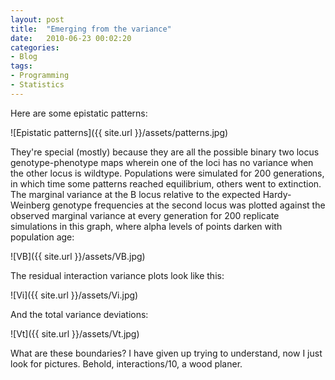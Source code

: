 ```yaml
---
layout: post
title:  "Emerging from the variance"
date:   2010-06-23 00:02:20
categories: 
- Blog
tags: 
- Programming 
- Statistics
---
```


Here are some epistatic patterns:

<!--more-->

![Epistatic patterns]({{ site.url }}/assets/patterns.jpg)


They're special (mostly) because they are all the possible binary two locus genotype-phenotype maps wherein one of the loci has no variance when the other locus is wildtype. Populations were simulated for 200 generations, in which time some patterns reached equilibrium, others went to extinction. The marginal variance at the B locus relative to the expected Hardy-Weinberg genotype frequencies at the second locus was plotted against the observed marginal variance at every generation for 200 replicate simulations in this graph, where alpha levels of points darken with population age:


![VB]({{ site.url }}/assets/VB.jpg)


The residual interaction variance plots look like this:

![Vi]({{ site.url }}/assets/Vi.jpg)



And the total variance deviations:

![Vt]({{ site.url }}/assets/Vt.jpg)


What are these boundaries? I have given up trying to understand, now I just look for pictures. Behold, interactions/10, a wood planer.
